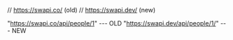 // https://swapi.co/ (old)
// https://swapi.dev/ (new)

"https://swapi.co/api/people/1" --- OLD
"https://swapi.dev/api/people/1/" --- NEW
